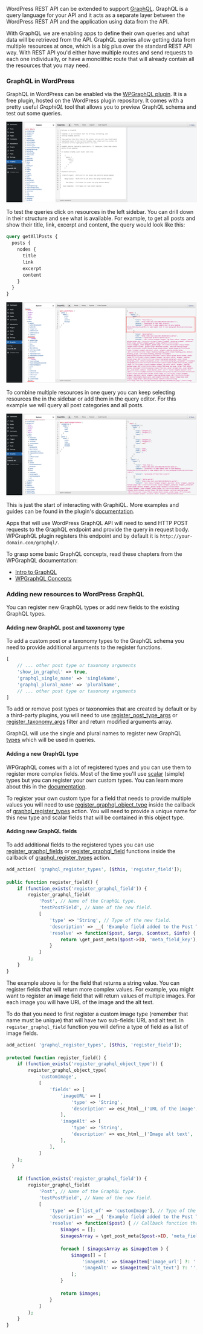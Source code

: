 WordPress REST API can be extended to support [GraphQL](https://graphql.org/). GraphQL is a query language for your API and it acts as a separate layer between the WordPress REST API and the application using data from the API.

With GraphQL we are enabling apps to define their own queries and what data will be retrieved from the API. GraphQL queries allow getting data from multiple resources at once, which is a big plus over the standard REST API way. With REST API you'd either have multiple routes and send requests to each one individually, or have a monolithic route that will already contain all the resources that you may need.

### GraphQL in WordPress

GraphQL in WordPress can be enabled via the [WPGraphQL plugin](https://www.wpgraphql.com/). It is a free plugin, hosted on the WordPress plugin repository. It comes with a pretty useful _GraphiQL_ tool that allows you to preview GraphQL schema and test out some queries.

![GraphiQL initial view](../img/graphiql-1.png "GraphiQL initial view")

To test the queries click on resources in the left sidebar. You can drill down in their structure and see what is available. For example, to get all posts and show their title, link, excerpt and content, the query would look like this:

```graphql
query getAllPosts {
  posts {
    nodes {
      title
      link
      excerpt
      content
    }
  }
}
```

![GraphiQL query view](../img/graphiql-2.png "GraphiQL query view")

To combine multiple resources in one query you can keep selecting resources the in the sidebar or add them in the query editor. For this example we will query all post categories and all posts.

![GraphiQL query view](../img/graphiql-3.png "GraphiQL query view")

This is just the start of interacting with GraphiQL. More examples and guides can be found in the plugin's [documentation](https://www.wpgraphql.com/docs/).

Apps that will use WordPress GraphQL API will need to send HTTP POST requests to the GraphQL endpoint and provide the query in request body. WPGraphQL plugin registers this endpoint and by default it is `http://your-domain.com/graphql/`.

To grasp some basic GraphQL concepts, read these chapters from the WPGraphQL documentation:
* [Intro to GraphQL](https://www.wpgraphql.com/docs/intro-to-graphql/)
* [WPGraphQL Concepts](https://www.wpgraphql.com/docs/wpgraphql-concepts/)

### Adding new resources to WordPress GraphQL

You can register new GraphQL types or add new fields to the existing GraphQL types.

#### Adding new GraphQL post and taxonomy type

To add a custom post or a taxonomy types to the GraphQL schema you need to provide additional arguments to the register functions.

```php
[
	// ... other post type or taxonomy arguments
	'show_in_graphql' => true,
	'graphql_single_name' => 'singleName',
	'graphql_plural_name' => 'pluralName',
	// ... other post type or taxonomy arguments
]
```

To add or remove post types or taxonomies that are created by default or by a third-party plugins, you will need to use [register_post_type_args](https://developer.wordpress.org/reference/hooks/register_post_type_args/) or [register_taxonomy_args](https://developer.wordpress.org/reference/hooks/register_taxonomy_args/) filter and return modified arguments array.

GraphQL will use the single and plural names to register new GraphQL [types](https://graphql.org/learn/schema/#type-system) which will be used in queries.

#### Adding a new GraphQL type

WPGraphQL comes with a lot of registered types and you can use them to register more complex fields. Most of the time you'll use [scalar](https://www.wpgraphql.com/docs/default-types-and-fields/#scalars) (simple) types but you can register your own custom types. You can learn more about this in the [documentation](https://www.wpgraphql.com/docs/default-types-and-fields).

To register your own custom type for a field that needs to provide multiple values you will need to use [register_graphql_object_type](https://www.wpgraphql.com/functions/register_graphql_object_type/) inside the callback of [graphql_register_types](https://www.wpgraphql.com/actions/graphql_register_types/) action. You will need to provide a unique name for this new type and scalar fields that will be contained in this object type.


#### Adding new GraphQL fields

To add additional fields to the registered types you can use [register_graphql_fields](https://www.wpgraphql.com/functions/register_graphql_fields/) or [register_graphql_field](https://www.wpgraphql.com/functions/register_graphql_field/) functions inside the callback of [graphql_register_types](https://www.wpgraphql.com/actions/graphql_register_types/) action.

```php
add_action( 'graphql_register_types', [$this, 'register_field']);

public function register_field() {
	if (function_exists('register_graphql_field')) {
		register_graphql_field(
			'Post', // Name of the GraphQL type.
			'testPostField', // Name of the new field.
			[
				'type' => 'String', // Type of the new field.
				'description' => __( 'Example field added to the Post Type','your-textdomain' ), // Description of the new field.
				'resolve' => function($post, $args, $context, $info) { // Callback function that return the value of the field.
					return \get_post_meta($post->ID, 'meta_field_key');
				}
			]
		);
	}
}
```

The example above is for the field that returns a string value. You can register fields that will return more complex values. For example, you might want to register an image field that will return values of multiple images. For each image you will have URL of the image and the alt text.

To do that you need to first register a custom image type (remember that name must be unique) that will have two sub-fields: URL and alt text. In `register_graphql_field` function you will define a type of field as a list of image fields.

```php
add_action( 'graphql_register_types', [$this, 'register_field']);

protected function register_field() {
	if (function_exists('register_graphql_object_type')) {
		register_graphql_object_type(
			'customImage',
			[
				'fields' => [
					'imageURL' => [
						'type' => 'String',
						'description' => esc_html__('URL of the image', 'your-textdomain'),
					],
					'imageAlt' => [
						'type' => 'String',
						'description' => esc_html__('Image alt text', 'your-textdomain'),
					],
				],
			]
    );
  }

	if (function_exists('register_graphql_field')) {
		register_graphql_field(
			'Post', // Name of the GraphQL type.
			'testPostField', // Name of the new field.
			[
				'type' => ['list_of' => 'customImage'], // Type of the new field registered as a list of images.
				'description' => __( 'Example field added to the Post Type', 'your-textdomain' ), // Description of the new field.
				'resolve' => function($post) { // Callback function that return the value of the field.
					$images = [];
					$imagesArray = \get_post_meta($post->ID, 'meta_field_key');

					foreach ( $imagesArray as $imageItem ) {
						$images[] = [
							'imageURL' => $imageItem['image_url'] ?: '',
							'imageAlt' => $imageItem['alt_text'] ?: '',
						];
					}

					return $images;
				}
			]
		);
	}
}
```
